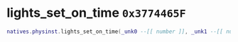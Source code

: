 # lights_set_on_time `0x3774465F`

```lua
natives.physinst.lights_set_on_time(_unk0 --[[ number ]], _unk1 --[[ number ]])
```
